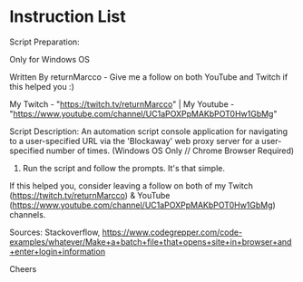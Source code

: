 



Instruction List  
================ 
Script Preparation:

Only for Windows OS

Written By returnMarcco - Give me a follow on both YouTube and Twitch if this helped you :)

My Twitch - "https://twitch.tv/returnMarcco" | My Youtube - "https://www.youtube.com/channel/UC1aPOXPpMAKbPOT0Hw1GbMg"

Script Description: An automation script console application for navigating to a user-specified URL via the 'Blockaway' web proxy server for a user-specified number of times. (Windows OS Only // Chrome Browser Required)

1. Run the script and follow the prompts. It's that simple.

If this helped you, consider leaving a follow on both of my Twitch (https://twitch.tv/returnMarcco) & YouTube (https://www.youtube.com/channel/UC1aPOXPpMAKbPOT0Hw1GbMg) channels.  


Sources: Stackoverflow, https://www.codegrepper.com/code-examples/whatever/Make+a+batch+file+that+opens+site+in+browser+and+enter+login+information

Cheers

